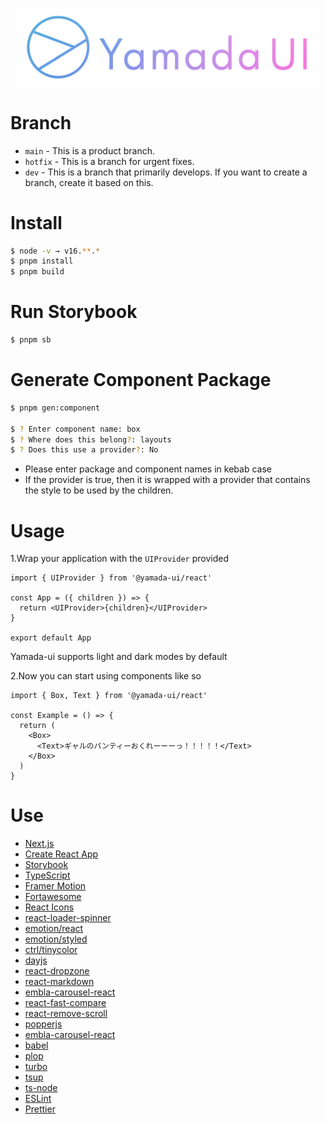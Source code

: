 <p align="center">
  <img src="https://raw.githubusercontent.com/hirotomoyamada/yamada-ui/main/logo/yamada-ui.png" alt="Yamada UI" width="480" />
</p>

# Branch

- `main` - This is a product branch.
- `hotfix` - This is a branch for urgent fixes.
- `dev` - This is a branch that primarily develops. If you want to create a branch, create it based on this.

# Install

```sh
$ node -v → v16.**.*
$ pnpm install
$ pnpm build
```

# Run Storybook

```sh
$ pnpm sb
```

# Generate Component Package

```sh
$ pnpm gen:component

$ ? Enter component name: box
$ ? Where does this belong?: layouts
$ ? Does this use a provider?: No
```

- Please enter package and component names in kebab case
- If the provider is true, then it is wrapped with a provider that contains the style to be used by the children.

# Usage

1.Wrap your application with the `UIProvider` provided

```tsx
import { UIProvider } from '@yamada-ui/react'

const App = ({ children }) => {
  return <UIProvider>{children}</UIProvider>
}

export default App
```

Yamada-ui supports light and dark modes by default

2.Now you can start using components like so

```tsx
import { Box, Text } from '@yamada-ui/react'

const Example = () => {
  return (
    <Box>
      <Text>ギャルのパンティーおくれーーーっ！！！！！</Text>
    </Box>
  )
}
```

# Use

- [Next.js](https://nextjs.org/)
- [Create React App](https://create-react-app.dev/)
- [Storybook](https://storybook.js.org/)
- [TypeScript](https://www.typescriptlang.org/)
- [Framer Motion](https://www.framer.com/motion/)
- [Fortawesome](https://fontawesome.com/)
- [React Icons](https://react-icons.github.io/react-icons/)
- [react-loader-spinner](https://mhnpd.github.io/react-loader-spinner/)
- [emotion/react](https://emotion.sh/docs/@emotion/react)
- [emotion/styled](https://emotion.sh/docs/@emotion/styled)
- [ctrl/tinycolor](https://tinycolor.vercel.app/)
- [dayjs](https://day.js.org/)
- [react-dropzone](https://react-dropzone.js.org/)
- [react-markdown](https://remarkjs.github.io/react-markdown/)
- [embla-carousel-react](https://www.embla-carousel.com/)
- [react-fast-compare](https://www.npmjs.com/package/react-fast-compare)
- [react-remove-scroll](https://www.npmjs.com/package/react-remove-scroll)
- [popperjs](https://popper.js.org/docs/v2/migration-guide/)
- [embla-carousel-react](https://www.embla-carousel.com/)
- [babel](https://babeljs.io/)
- [plop](https://plopjs.com/)
- [turbo](https://turborepo.org/)
- [tsup](https://tsup.egoist.dev/)
- [ts-node](https://typestrong.org/ts-node/)
- [ESLint](https://eslint.org/)
- [Prettier](https://prettier.io/)
